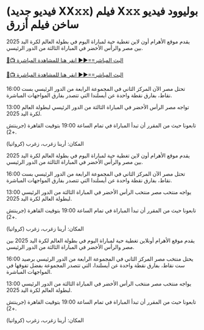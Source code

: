 # (فيديو جديد XX𝚡𝚡) فيلم X𝚡𝚡 بوليوود فيديو ساخن فيلم أزرق #

يقدم موقع الأهرام أون لاين تغطية حية لمباراة اليوم في بطولة العالم لكرة اليد 2025 بين مصر والرأس الأخضر في المباراة الثالثة من الدور الرئيسي.

[🔴📺 البث المباشر==►► انقر هنا للمشاهدة المباشرة](https://t.co/KPp9hykosG)

[🔴📺 البث المباشر==►► انقر هنا للمشاهدة المباشرة](https://t.co/KPp9hykosG)

16:00 تحتل مصر الآن المركز الثاني في المجموعة الرابعة من الدور الرئيسي بست نقاط، بفارق نقطة واحدة عن أيسلندا التي تتصدر بفارق المواجهات المباشرة.

13:00 تواجه مصر الرأس الأخضر في المباراة الثالثة من الدور الرئيسي لبطولة العالم لكرة اليد 2025.

تابعونا حيث من المقرر أن تبدأ المباراة في تمام الساعة 19:00 بتوقيت القاهرة (جرينتش +2).

المكان: أرينا زغرب، زغرب (كرواتيا)

يقدم موقع الأهرام أون لاين تغطية حية لمباراة اليوم في بطولة العالم لكرة اليد 2025 بين مصر والرأس الأخضر في المباراة الثالثة من الدور الرئيسي.

16:00 تحتل مصر الآن المركز الثاني في المجموعة الرابعة من الدور الرئيسي بست نقاط، بفارق نقطة واحدة عن أيسلندا التي تتصدر بفارق المواجهات المباشرة.

13:00 يواجه منتخب مصر منتخب الرأس الأخضر في المباراة الثالثة من الدور الرئيسي لبطولة العالم لكرة اليد 2025.

تابعونا حيث من المقرر أن تبدأ المباراة في تمام الساعة 19:00 بتوقيت القاهرة (جرينتش +2).

المكان: أرينا زغرب، زغرب (كرواتيا)

يقدم موقع الأهرام أونلاين تغطية حية لمباراة اليوم في بطولة العالم لكرة اليد 2025 بين مصر والرأس الأخضر في المباراة الثالثة من الدور الرئيسي.

16:00 يحتل منتخب مصر المركز الثاني في المجموعة الرابعة من الدور الرئيسي برصيد ست نقاط، بفارق نقطة واحدة عن أيسلندا، التي تتصدر المجموعة بفضل تفوقها في المواجهات المباشرة.

13:00 يواجه منتخب مصر منتخب الرأس الأخضر في المباراة الثالثة من الدور الرئيسي لبطولة العالم لكرة اليد 2025.

تابعونا حيث من المقرر أن تبدأ المباراة في تمام الساعة 19:00 بتوقيت القاهرة (جرينتش +2).

المكان: أرينا زغرب، زغرب (كرواتيا)
